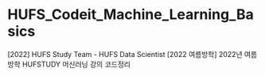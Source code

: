 # HUFS_Codeit_Machine_Learning_Basics
[2022] HUFS Study Team - HUFS Data Scientist
[2022 여름방학] 2022년 여름방학 HUFSTUDY 머신러닝 강의 코드정리
